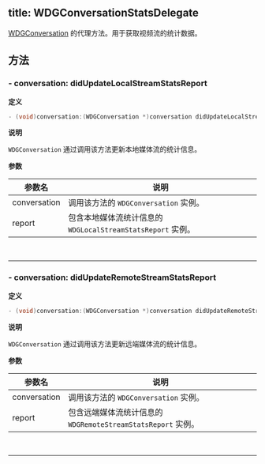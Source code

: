 title: WDGConversationStatsDelegate
---

[WDGConversation](url_placeholder) 的代理方法。用于获取视频流的统计数据。

## 方法

### - conversation: didUpdateLocalStreamStatsReport

**定义**

```objectivec
- (void)conversation:(WDGConversation *)conversation didUpdateLocalStreamStatsReport:(WDGLocalStreamStatsReport *)report;
```

**说明**

`WDGConversation` 通过调用该方法更新本地媒体流的统计信息。

**参数**

 参数名 | 说明 
---|---
conversation | 调用该方法的 `WDGConversation` 实例。
report | 包含本地媒体流统计信息的 `WDGLocalStreamStatsReport` 实例。

</br>

---

### - conversation: didUpdateRemoteStreamStatsReport

**定义**

```objectivec
- (void)conversation:(WDGConversation *)conversation didUpdateRemoteStreamStatsReport:(WDGRemoteStreamStatsReport *)report;
```

**说明**

`WDGConversation` 通过调用该方法更新远端媒体流的统计信息。

**参数**

 参数名 | 说明 
---|---
conversation | 调用该方法的 `WDGConversation` 实例。
report | 包含远端媒体流统计信息的 `WDGRemoteStreamStatsReport` 实例。

</br>

---